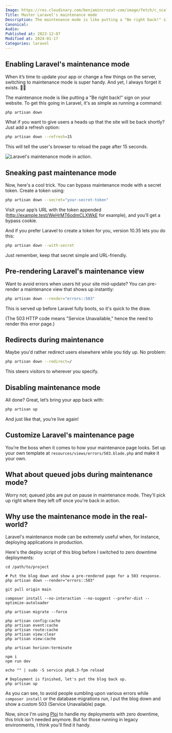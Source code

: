 ```yaml
---
Image: https://res.cloudinary.com/benjamincrozat-com/image/fetch/c_scale,f_webp,q_auto,w_1200/https://github.com/benjamincrozat/content/assets/3613731/827ff581-35ec-4cef-a704-7a0d278e6441
Title: Master Laravel's maintenance mode
Description: The maintenance mode is like putting a "Be right back!" sign on your website. Learn how to get it going.
Canonical:
Audio:
Published at: 2023-12-07
Modified at: 2024-01-17
Categories: laravel
---
```


## Enabling Laravel's maintenance mode

When it’s time to update your app or change a few things on the server, switching to maintenance mode is super handy. And yet, I always forget it exists. 🤦‍♂️

The maintenance mode is like putting a "Be right back!" sign on your website. To get this going in Laravel, it's as simple as running a command:

```bash
php artisan down
```

What if you want to give users a heads up that the site will be back shortly? Just add a refresh option:

```bash
php artisan down --refresh=15
```
 
This will tell the user's browser to reload the page after 15 seconds.

![Laravel's maintenance mode in action.](https://res.cloudinary.com/benjamincrozat-com/image/fetch/c_scale,f_webp,q_auto,w_1200/https://github.com/benjamincrozat/content/assets/3613731/ecb02026-0087-4201-89ca-c747c45702e9)

## Sneaking past maintenance mode

Now, here's a cool trick. You can bypass maintenance mode with a secret token. Create a token using:

```bash
php artisan down --secret="your-secret-token"
```

Visit your app’s URL with the token appended (http://example.test/WeHrMT6odmCLXWkE for example), and you’ll get a bypass cookie. 

And if you prefer Laravel to create a token for you, version 10.35 lets you do this:

```bash
php artisan down --with-secret
```

Just remember, keep that secret simple and URL-friendly.

## Pre-rendering Laravel's maintenance view

Want to avoid errors when users hit your site mid-update? You can pre-render a maintenance view that shows up instantly:

```bash
php artisan down --render="errors::503"
```

This is served up before Laravel fully boots, so it's quick to the draw.

(The 503 HTTP code means "Service Unavailable," hence the need to render this error page.)

## Redirects during maintenance

Maybe you'd rather redirect users elsewhere while you tidy up. No problem:

```bash
php artisan down --redirect=/
```

This steers visitors to wherever you specify.

## Disabling maintenance mode

All done? Great, let’s bring your app back with:

```bash
php artisan up
```

And just like that, you’re live again!

## Customize Laravel's maintenance page

You’re the boss when it comes to how your maintenance page looks. Set up your own template at `resources/views/errors/503.blade.php` and make it your own.

## What about queued jobs during maintenance mode?

Worry not; queued jobs are put on pause in maintenance mode. They'll pick up right where they left off once you're back in action.

## Why use the maintenance mode in the real-world?

Laravel's maintenance mode can be extremely useful when, for instance, deploying applications in production.

Here's the deploy script of this blog before I switched to zero downtime deployments:

```
cd /path/to/project

# Put the blog down and show a pre-rendered page for a 503 response.
php artisan down --render="errors::503"

git pull origin main

composer install --no-interaction --no-suggest --prefer-dist --optimize-autoloader

php artisan migrate --force

php artisan config:cache
php artisan event:cache
php artisan route:cache
php artisan view:clear
php artisan view:cache

php artisan horizon:terminate

npm i
npm run dev

echo "" | sudo -S service php8.3-fpm reload

# Deployment is finished, let's put the blog back up.
php artisan up
```

As you can see, to avoid people sumbling upon various errors while `composer install` or the database migrations run, I put the blog down and show a custom 503 (Service Unavailable) page.

Now, since I'm using [Ploi](/recommends/ploi) to handle my deployments with zero downtime, this trick isn't needed anymore. But for those running in legacy environments, I think you'll find it handy.
